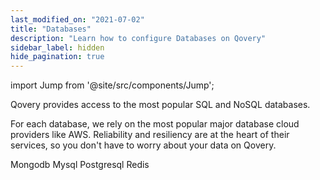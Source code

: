 ```yaml
---
last_modified_on: "2021-07-02"
title: "Databases"
description: "Learn how to configure Databases on Qovery"
sidebar_label: hidden
hide_pagination: true
---
```


import Jump from '@site/src/components/Jump';

Qovery provides access to the most popular SQL and NoSQL databases.

For each database, we rely on the most popular major database cloud providers like AWS. Reliability and resiliency are at the heart of their services, so you don't have to worry about your data on Qovery.

<Jump to="/docs/using-qovery/configuration/database/mongodb/">Mongodb</Jump>
<Jump to="/docs/using-qovery/configuration/database/mysql/">Mysql</Jump>
<Jump to="/docs/using-qovery/configuration/database/postgresql/">Postgresql</Jump>
<Jump to="/docs/using-qovery/configuration/database/redis/">Redis</Jump>




